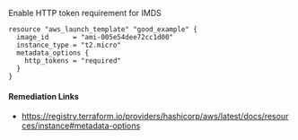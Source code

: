 
Enable HTTP token requirement for IMDS

```hcl
resource "aws_launch_template" "good_example" {
  image_id      = "ami-005e54dee72cc1d00"
  instance_type = "t2.micro"
  metadata_options {
    http_tokens = "required"
  }
}
```

#### Remediation Links
 - https://registry.terraform.io/providers/hashicorp/aws/latest/docs/resources/instance#metadata-options

